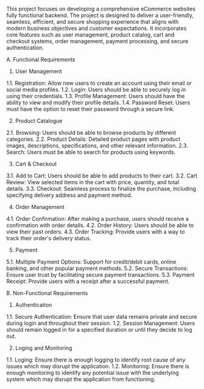 This project focuses on developing a comprehensive eCommerce websites fully functional backend. The project is designed to deliver a user-friendly, seamless, efficient, and secure shopping experience that aligns with modern business objectives and customer expectations. 
It incorporates core features such as user management, product catalog, cart and checkout systems, order management, payment processing, and secure authentication. 

A.	Functional Requirements

1. User Management 

1.1. Registration: Allow new users to create an account using their email or social media profiles. 1.2. Login: Users should be able to securely log in using their credentials.
1.3. Profile Management: Users should have the ability to view and modify their profile details.
1.4. Password Reset: Users must have the option to reset their password through a secure link.

2. Product Catalogue

2.1. Browsing: Users should be able to browse products by different categories.
2.2. Product Details: Detailed product pages with product images, descriptions, specifications, and other relevant information.
2.3. Search: Users must be able to search for products using keywords.

3. Cart & Checkout

3.1. Add to Cart: Users should be able to add products to their cart.
3.2. Cart Review: View selected items in the cart with price, quantity, and total details.
3.3. Checkout: Seamless process to finalize the purchase, including specifying delivery address and payment method. 

4. Order Management

4.1. Order Confirmation: After making a purchase, users should receive a confirmation with order details.
4.2. Order History: Users should be able to view their past orders.
4.3. Order Tracking: Provide users with a way to track their order's delivery status.

5. Payment

5.1. Multiple Payment Options: Support for credit/debit cards, online banking, and other popular payment methods.
5.2. Secure Transactions: Ensure user trust by facilitating secure payment transactions.
5.3. Payment Receipt: Provide users with a receipt after a successful payment.



B.	Non-Functional Requirements

1. Authentication 
 
1.1. Secure Authentication: Ensure that user data remains private and secure during login and 
throughout their session.
1.2. Session Management: Users should remain logged in for a specified duration or until they 
decide to log out.

2. Loging and Monitoring 
 
1.1. Loging: Ensure there is enough logging to identify root cause of any issues which may disrupt the application.
1.2. Monitoring: Ensure there is enough monitoring to identify any potential issue with the underlying system which may disrupt the application from functioning.
